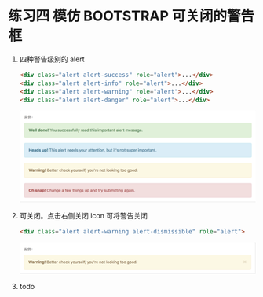 # 练习四 模仿 BOOTSTRAP 可关闭的警告框

1. 四种警告级别的 alert

   ```html
   <div class="alert alert-success" role="alert">...</div>
   <div class="alert alert-info" role="alert">...</div>
   <div class="alert alert-warning" role="alert">...</div>
   <div class="alert alert-danger" role="alert">...</div>
   ```

   ![alerts](https://raw.githubusercontent.com/legend80s/front-end-exercises/master/components/Alert/alerts.png)

2. 可关闭。点击右侧关闭 icon 可将警告关闭

   ```html
   <div class="alert alert-warning alert-dismissible" role="alert">
   ```

   ![alert-dismissible](https://raw.githubusercontent.com/legend80s/front-end-exercises/master/components/Alert/alert-dismissible.png)

3. todo
